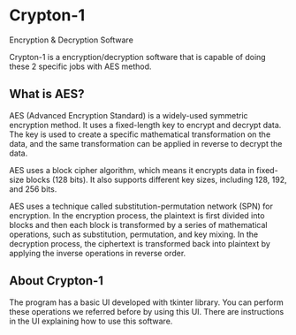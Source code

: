 # Crypton-1
Encryption &amp; Decryption Software

Crypton-1 is a encryption/decryption software that is capable of doing these 2 specific jobs with AES method.

What is AES?
-------------
AES (Advanced Encryption Standard) is a widely-used symmetric encryption method. It uses a fixed-length key to encrypt and decrypt data. The key is used to create a specific mathematical transformation on the data, and the same transformation can be applied in reverse to decrypt the data.

AES uses a block cipher algorithm, which means it encrypts data in fixed-size blocks (128 bits). It also supports different key sizes, including 128, 192, and 256 bits.

AES uses a technique called substitution-permutation network (SPN) for encryption. In the encryption process, the plaintext is first divided into blocks and then each block is transformed by a series of mathematical operations, such as substitution, permutation, and key mixing. In the decryption process, the ciphertext is transformed back into plaintext by applying the inverse operations in reverse order.

About Crypton-1
-----------------
The program has a basic UI developed with tkinter library. You can perform these operations we referred before by using this UI.
There are instructions in the UI explaining how to use this software.
